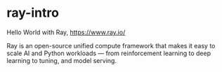 # ray-intro

Hello World with Ray, https://www.ray.io/

Ray is an open-source unified compute framework that makes it easy to scale AI and Python workloads — from reinforcement learning to deep learning to tuning, and model serving.
